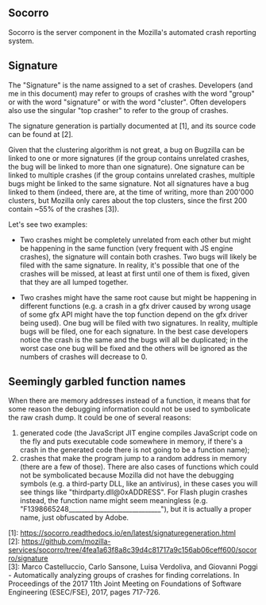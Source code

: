 ## Socorro
Socorro is the server component in the Mozilla's automated crash reporting system.

## Signature
The "Signature" is the name assigned to a set of crashes. Developers (and me in this document) may refer to groups of crashes with the word "group" or with the word "signature" or with the word "cluster". Often developers also use the singular "top crasher" to refer to the group of crashes.

The signature generation is partially documented at \[1\], and its source code can be found at \[2\].

Given that the clustering algorithm is not great, a bug on Bugzilla can be linked to one or more signatures (if the group contains unrelated crashes, the bug will be linked to more than one signature). One signature can be linked to multiple crashes (if the group contains unrelated crashes, multiple bugs might be linked to the same signature.
Not all signatures have a bug linked to them (indeed, there are, at the time of writing, more than 200'000 clusters, but Mozilla only cares about the top clusters, since the first 200 contain ~55% of the crashes \[3\]).

Let's see two examples:

- Two crashes might be completely unrelated from each other but might be happening in the same function (very frequent with JS engine crashes), the signature will contain both crashes. Two bugs will likely be filed with the same signature. In reality, it's possible that one of the crashes will be missed, at least at first until one of them is fixed, given that they are all lumped together.

- Two crashes might have the same root cause but might be happening in different functions (e.g. a crash in a gfx driver caused by wrong usage of some gfx API might have the top function depend on the gfx driver being used). One bug will be filed with two signatures. In reality, multiple bugs will be filed, one for each signature. In the best case developers notice the crash is the same and the bugs will all be duplicated; in the worst case one bug will be fixed and the others will be ignored as the numbers of crashes will decrease to 0.

## Seemingly garbled function names
When there are memory addresses instead of a function, it means that for some reason the debugging information could not be used to symbolicate the raw crash dump. It could be one of several reasons:
1. generated code (the JavaScript JIT engine compiles JavaScript code on the fly and puts executable code somewhere in memory, if there's a crash in the generated code there is not going to be a function name);
2. crashes that make the program jump to a random address in memory (there are a few of those).
There are also cases of functions which could not be symbolicated because Mozilla did not have the debugging symbols (e.g. a third-party DLL, like an antivirus), in these cases you will see things like "thirdparty.dll@0xADDRESS". For Flash plugin crashes instead, the function name might seem meaningless (e.g. "F1398665248_____________________________"), but it is actually a proper name, just obfuscated by Adobe.

\[1\]: <https://socorro.readthedocs.io/en/latest/signaturegeneration.html>  
\[2\]: <https://github.com/mozilla-services/socorro/tree/4fea1a63f8a8c39d4c81717a9c156ab06ceff600/socorro/signature>  
\[3\]: Marco Castelluccio, Carlo Sansone, Luisa Verdoliva, and Giovanni Poggi - Automatically analyzing groups of crashes for finding correlations. In Proceedings of the 2017 11th Joint Meeting on Foundations of Software Engineering (ESEC/FSE), 2017, pages 717-726.
